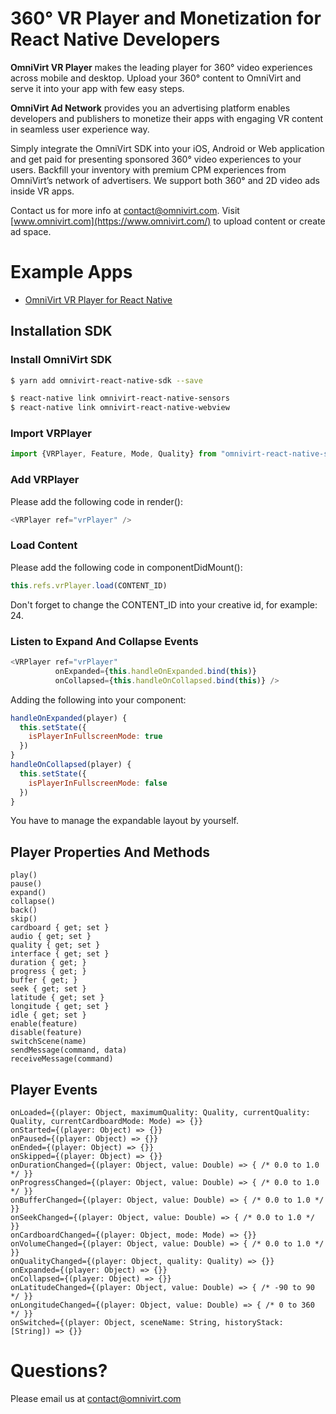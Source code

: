 # 360° VR Player and Monetization for React Native Developers

**OmniVirt VR Player** makes the leading player for 360° video experiences across mobile and desktop. Upload your 360° content to OmniVirt and serve it into your app with few easy steps.

**OmniVirt Ad Network** provides you an advertising platform enables developers and publishers to monetize their apps with engaging VR content in seamless user experience way.

Simply integrate the OmniVirt SDK into your iOS, Android or Web application and get paid for presenting sponsored 360° video experiences to your users. Backfill your inventory with premium CPM experiences from OmniVirt’s network of advertisers. We support both 360° and 2D video ads inside VR apps.

Contact us for more info at [contact@omnivirt.com](mailto:contact@omnivirt.com).
Visit [www.omnivirt.com](https://www.omnivirt.com/) to upload content or create ad space.

# Example Apps

- [OmniVirt VR Player for React Native](https://github.com/OmniVirt/OmniVirt-React-Native-Example)

## Installation SDK

### Install OmniVirt SDK
```bash
$ yarn add omnivirt-react-native-sdk --save

$ react-native link omnivirt-react-native-sensors
$ react-native link omnivirt-react-native-webview
```
### Import VRPlayer
```javascript
import {VRPlayer, Feature, Mode, Quality} from "omnivirt-react-native-sdk"
```
### Add VRPlayer
Please add the following code in render():
```javascript
<VRPlayer ref="vrPlayer" />
```
### Load Content
Please add the following code in componentDidMount():
```javascript
this.refs.vrPlayer.load(CONTENT_ID)
```
Don't forget to change the CONTENT_ID into your creative id, for example: 24.

### Listen to Expand And Collapse Events
```javascript
<VRPlayer ref="vrPlayer"
          onExpanded={this.handleOnExpanded.bind(this)}
          onCollapsed={this.handleOnCollapsed.bind(this)} />
```
Adding the following into your component:
```javascript
handleOnExpanded(player) {
  this.setState({
    isPlayerInFullscreenMode: true
  })
}
handleOnCollapsed(player) {
  this.setState({
    isPlayerInFullscreenMode: false
  })
}
```
You have to manage the expandable layout by yourself.

## Player Properties And Methods
```
play()
pause()
expand()
collapse()
back()
skip()
cardboard { get; set }
audio { get; set }
quality { get; set }
interface { get; set }
duration { get; }
progress { get; }
buffer { get; }
seek { get; set }
latitude { get; set }
longitude { get; set }
idle { get; set }
enable(feature)
disable(feature)
switchScene(name)
sendMessage(command, data)
receiveMessage(command)
```

## Player Events
```
onLoaded={(player: Object, maximumQuality: Quality, currentQuality: Quality, currentCardboardMode: Mode) => {}}
onStarted={(player: Object) => {}}
onPaused={(player: Object) => {}}
onEnded={(player: Object) => {}}
onSkipped={(player: Object) => {}}
onDurationChanged={(player: Object, value: Double) => { /* 0.0 to 1.0 */ }}
onProgressChanged={(player: Object, value: Double) => { /* 0.0 to 1.0 */ }}
onBufferChanged={(player: Object, value: Double) => { /* 0.0 to 1.0 */ }}
onSeekChanged={(player: Object, value: Double) => { /* 0.0 to 1.0 */ }}
onCardboardChanged={(player: Object, mode: Mode) => {}}
onVolumeChanged={(player: Object, value: Double) => { /* 0.0 to 1.0 */ }}
onQualityChanged={(player: Object, quality: Quality) => {}}
onExpanded={(player: Object) => {}}
onCollapsed={(player: Object) => {}}
onLatitudeChanged={(player: Object, value: Double) => { /* -90 to 90 */ }}
onLongitudeChanged={(player: Object, value: Double) => { /* 0 to 360 */ }}
onSwitched={(player: Object, sceneName: String, historyStack: [String]) => {}}
```

# Questions?

Please email us at [contact@omnivirt.com](mailto:contact@omnivirt.com)
